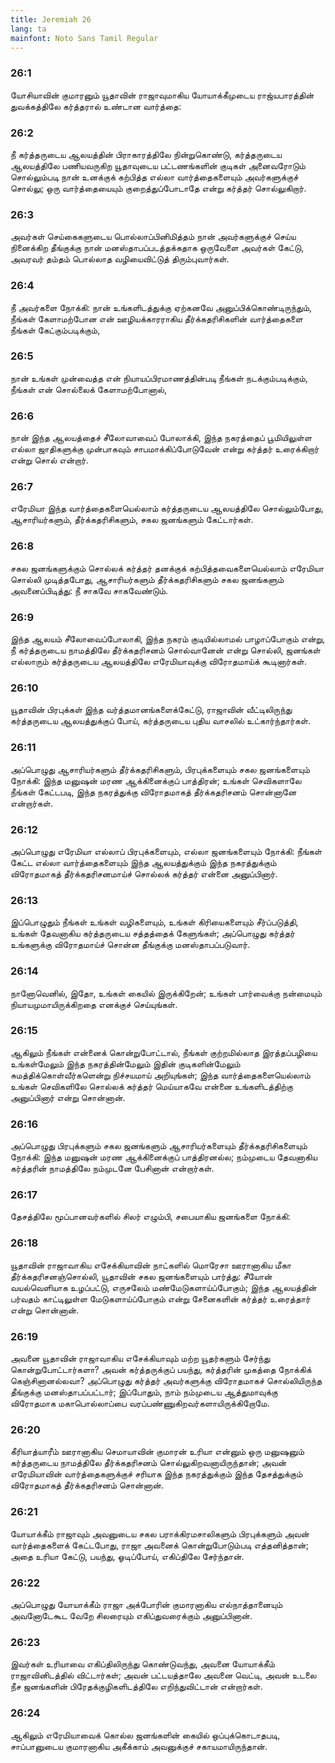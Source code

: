 ```yaml
---
title: Jeremiah 26
lang: ta
mainfont: Noto Sans Tamil Regular
---
```


###  26:1

யோசியாவின் குமாரனும் யூதாவின் ராஜாவுமாகிய யோயாக்கீமுடைய ராஜ்யபாரத்தின் துவக்கத்திலே கர்த்தரால் உண்டான வார்த்தை:

###  26:2

நீ கர்த்தருடைய ஆலயத்தின் பிராகாரத்திலே நின்றுகொண்டு, கர்த்தருடைய ஆலயத்திலே பணியவருகிற யூதாவுடைய பட்டணங்களின் குடிகள் அனைவரோடும் சொல்லும்படி நான் உனக்குக் கற்பித்த எல்லா வார்த்தைகளையும் அவர்களுக்குச் சொல்லு; ஒரு வார்த்தையையும் குறைத்துப்போடாதே என்று கர்த்தர் சொல்லுகிறார்.

###  26:3

அவர்கள் செய்கைகளுடைய பொல்லாப்பினிமித்தம் நான் அவர்களுக்குச் செய்ய நினைக்கிற தீங்குக்கு நான் மனஸ்தாபப்படத்தக்கதாக ஒருவேளை அவர்கள் கேட்டு, அவரவர் தம்தம் பொல்லாத வழியைவிட்டுத் திரும்புவார்கள்.

###  26:4

நீ அவர்களை நோக்கி: நான் உங்களிடத்துக்கு ஏற்கனவே அனுப்பிக்கொண்டிருந்தும், நீங்கள் கேளாமற்போன என் ஊழியக்காரராகிய தீர்க்கதரிசிகளின் வார்த்தைகளை நீங்கள் கேட்கும்படிக்கும்,

###  26:5

நான் உங்கள் முன்வைத்த என் நியாயப்பிரமாணத்தின்படி நீங்கள் நடக்கும்படிக்கும், நீங்கள் என் சொல்லைக் கேளாமற்போனால்,

###  26:6

நான் இந்த ஆலயத்தைச் சீலோவாவைப் போலாக்கி, இந்த நகரத்தைப் பூமியிலுள்ள எல்லா ஜாதிகளுக்கு முன்பாகவும் சாபமாக்கிப்போடுவேன் என்று கர்த்தர் உரைக்கிறார் என்று சொல் என்றார்.

###  26:7

எரேமியா இந்த வார்த்தைகளையெல்லாம் கர்த்தருடைய ஆலயத்திலே சொல்லும்போது, ஆசாரியர்களும், தீர்க்கதரிசிகளும், சகல ஜனங்களும் கேட்டார்கள்.

###  26:8

சகல ஜனங்களுக்கும் சொல்லக் கர்த்தர் தனக்குக் கற்பித்தவைகளையெல்லாம் எரேமியா சொல்லி முடித்தபோது, ஆசாரியர்களும் தீர்க்கதரிசிகளும் சகல ஜனங்களும் அவனைப்பிடித்து: நீ சாகவே சாகவேண்டும்.

###  26:9

இந்த ஆலயம் சீலோவைப்போலாகி, இந்த நகரம் குடியில்லாமல் பாழாப்போகும் என்று, நீ கர்த்தருடைய நாமத்திலே தீர்க்கதரிசனம் சொல்வானேன் என்று சொல்லி, ஜனங்கள் எல்லாரும் கர்த்தருடைய ஆலயத்திலே எரேமியாவுக்கு விரோதமாய்க் கூடினார்கள்.

###  26:10

யூதாவின் பிரபுக்கள் இந்த வர்த்தமானங்களைக்கேட்டு, ராஜாவின் வீட்டிலிருந்து கர்த்தருடைய ஆலயத்துக்குப் போய், கர்த்தருடைய புதிய வாசலில் உட்கார்ந்தார்கள்.

###  26:11

அப்பொழுது ஆசாரியர்களும் தீர்க்கதரிசிகளும், பிரபுக்களையும் சகல ஜனங்களையும் நோக்கி: இந்த மனுஷன் மரண ஆக்கினைக்குப் பாத்திரன்; உங்கள் செவிகளாலே நீங்கள் கேட்டபடி, இந்த நகரத்துக்கு விரோதமாகத் தீர்க்கதரிசனம் சொன்னானே என்றார்கள்.

###  26:12

அப்பொழுது எரேமியா எல்லாப் பிரபுக்களையும், எல்லா ஜனங்களையும் நோக்கி: நீங்கள் கேட்ட எல்லா வார்த்தைகளையும் இந்த ஆலயத்துக்கும் இந்த நகரத்துக்கும் விரோதமாகத் தீர்க்கதரிசனமாய்ச் சொல்லக் கர்த்தர் என்னை அனுப்பினார்.

###  26:13

இப்பொழுதும் நீங்கள் உங்கள் வழிகளையும், உங்கள் கிரியைகளையும் சீர்ப்படுத்தி, உங்கள் தேவனாகிய கர்த்தருடைய சத்தத்தைக் கேளுங்கள்; அப்பொழுது கர்த்தர் உங்களுக்கு விரோதமாய்ச் சொன்ன தீங்குக்கு மனஸ்தாபப்படுவார்.

###  26:14

நானோவெனில், இதோ, உங்கள் கையில் இருக்கிறேன்; உங்கள் பார்வைக்கு நன்மையும் நியாயமுமாயிருக்கிறதை எனக்குச் செய்யுங்கள்.

###  26:15

ஆகிலும் நீங்கள் என்னைக் கொன்றுபோட்டால், நீங்கள் குற்றமில்லாத இரத்தப்பழியை உங்கள்மேலும் இந்த நகரத்தின்மேலும் இதின் குடிகளின்மேலும் சுமத்திக்கொள்வீர்களென்று நிச்சயமாய் அறியுங்கள்; இந்த வார்த்தைகளையெல்லாம் உங்கள் செவிகளிலே சொல்லக் கர்த்தர் மெய்யாகவே என்னை உங்களிடத்திற்கு அனுப்பினார் என்று சொன்னான்.

###  26:16

அப்பொழுது பிரபுக்களும் சகல ஜனங்களும் ஆசாரியர்களையும் தீர்க்கதரிசிகளையும் நோக்கி: இந்த மனுஷன் மரண ஆக்கினைக்குப் பாத்திரனல்ல; நம்முடைய தேவனாகிய கர்த்தரின் நாமத்திலே நம்முடனே பேசினான் என்றார்கள்.

###  26:17

தேசத்திலே மூப்பானவர்களில் சிலர் எழும்பி, சபையாகிய ஜனங்களை நோக்கி:

###  26:18

யூதாவின் ராஜாவாகிய எசேக்கியாவின் நாட்களில் மொரேசா ஊரானாகிய மீகா தீர்க்கதரிசனஞ்சொல்லி, யூதாவின் சகல ஜனங்களையும் பார்த்து: சீயோன் வயல்வெளியாக உழப்பட்டு, எருசலேம் மண்மேடுகளாய்ப்போகும்; இந்த ஆலயத்தின் பர்வதம் காட்டிலுள்ள மேடுகளாய்ப்போகும் என்று சேனைகளின் கர்த்தர் உரைத்தார் என்று சொன்னான்.

###  26:19

அவனை யூதாவின் ராஜாவாகிய எசேக்கியாவும் மற்ற யூதர்களும் சேர்ந்து கொன்றுபோட்டார்களா? அவன் கர்த்தருக்குப் பயந்து, கர்த்தரின் முகத்தை நோக்கிக் கெஞ்சினானல்லவா? அப்பொழுது கர்த்தர் அவர்களுக்கு விரோதமாகச் சொல்லியிருந்த தீங்குக்கு மனஸ்தாபப்பட்டார்; இப்போதும், நாம் நம்முடைய ஆத்துமாவுக்கு விரோதமாக மகாபொல்லாப்பை வரப்பண்ணுகிறவர்களாயிருக்கிறோமே.

###  26:20

கீரியாத்யாரீம் ஊரானாகிய செமாயாவின் குமாரன் உரியா என்னும் ஒரு மனுஷனும் கர்த்தருடைய நாமத்திலே தீர்க்கதரிசனம் சொல்லுகிறவனாயிருந்தான்; அவன் எரேமியாவின் வார்த்தைகளுக்குச் சரியாக இந்த நகரத்துக்கும் இந்த தேசத்துக்கும் விரோதமாகத் தீர்க்கதரிசனம் சொன்னான்.

###  26:21

யோயாக்கீம் ராஜாவும் அவனுடைய சகல பராக்கிரமசாலிகளும் பிரபுக்களும் அவன் வார்த்தைகளைக் கேட்டபோது, ராஜா அவனைக் கொன்றுபோடும்படி எத்தனித்தான்; அதை உரியா கேட்டு, பயந்து, ஓடிப்போய், எகிப்திலே சேர்ந்தான்.

###  26:22

அப்பொழுது யோயாக்கீம் ராஜா அக்போரின் குமாரனாகிய எல்நாத்தானையும் அவனோடேகூட வேறே சிலரையும் எகிப்துவரைக்கும் அனுப்பினான்.

###  26:23

இவர்கள் உரியாவை எகிப்திலிருந்து கொண்டுவந்து, அவனை யோயாக்கீம் ராஜாவினிடத்தில் விட்டார்கள்; அவன் பட்டயத்தாலே அவனை வெட்டி, அவன் உடலை நீச ஜனங்களின் பிரேதக்குழிகளிடத்திலே எறிந்துவிட்டான் என்றார்கள்.

###  26:24

ஆகிலும் எரேமியாவைக் கொல்ல ஜனங்களின் கையில் ஒப்புக்கொடாதபடி, சாப்பானுடைய குமாரனாகிய அகீக்காம் அவனுக்குச் சகாயமாயிருந்தான்.

